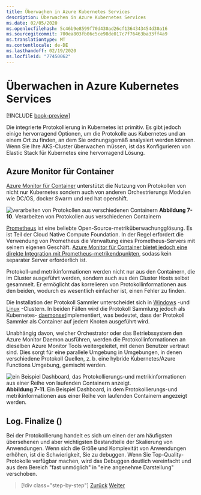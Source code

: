 ```yaml
---
title: Überwachen in Azure Kubernetes Services
description: Überwachen in Azure Kubernetes Services
ms.date: 02/05/2020
ms.openlocfilehash: 5c46b9e8599f70d430ad26cf1364343454d30a16
ms.sourcegitcommit: 700ea803fb06c5ce98de017c7f76463ba33ff4a9
ms.translationtype: MT
ms.contentlocale: de-DE
ms.lasthandoff: 02/19/2020
ms.locfileid: "77450062"
---
```

# <a name="monitoring-in-azure-kubernetes-services"></a>Überwachen in Azure Kubernetes Services

[!INCLUDE [book-preview](../../../includes/book-preview.md)]

Die integrierte Protokollierung in Kubernetes ist primitiv. Es gibt jedoch einige hervorragend Optionen, um die Protokolle aus Kubernetes und an einem Ort zu finden, an dem Sie ordnungsgemäß analysiert werden können. Wenn Sie Ihre AKS-Cluster überwachen müssen, ist das Konfigurieren von Elastic Stack für Kubernetes eine hervorragend Lösung.

## <a name="azure-monitor-for-containers"></a>Azure Monitor für Container

[Azure Monitor für Container](https://docs.microsoft.com/azure/azure-monitor/insights/container-insights-overview) unterstützt die Nutzung von Protokollen von nicht nur Kubernetes sondern auch von anderen Orchestrierungs Modulen wie DC/OS, docker Swarm und red hat openshift.

![verarbeiten von Protokollen aus verschiedenen Containern](./media/containers-diagram.png)
**Abbildung 7-10**. Verarbeiten von Protokollen aus verschiedenen Containern

[Prometheus](https://prometheus.io/) ist eine beliebte Open-Source-metriküberwachungglösung. Es ist Teil der Cloud Native Compute Foundation. In der Regel erfordert die Verwendung von Prometheus die Verwaltung eines Prometheus-Servers mit seinem eigenen Geschäft. [Azure Monitor für Container bietet jedoch eine direkte Integration mit Prometheus-metrikendpunkten](https://docs.microsoft.com/azure/azure-monitor/insights/container-insights-prometheus-integration), sodass kein separater Server erforderlich ist.

Protokoll-und metrikinformationen werden nicht nur aus den Containern, die im Cluster ausgeführt werden, sondern auch aus den Cluster Hosts selbst gesammelt. Er ermöglicht das korrelieren von Protokollinformationen aus den beiden, wodurch es wesentlich einfacher ist, einen Fehler zu finden.

Die Installation der Protokoll Sammler unterscheidet sich in [Windows](https://docs.microsoft.com/azure/azure-monitor/insights/containers#configure-a-log-analytics-windows-agent-for-kubernetes) -und [Linux](https://docs.microsoft.com/azure/azure-monitor/insights/containers#configure-a-log-analytics-linux-agent-for-kubernetes) -Clustern. In beiden Fällen wird die Protokoll Sammlung jedoch als Kubernetes- [daemonset](https://kubernetes.io/docs/concepts/workloads/controllers/daemonset/)implementiert, was bedeutet, dass der Protokoll Sammler als Container auf jedem Knoten ausgeführt wird.

Unabhängig davon, welcher Orchestrator oder das Betriebssystem den Azure Monitor Daemon ausführen, werden die Protokollinformationen an dieselben Azure Monitor Tools weitergeleitet, mit denen Benutzer vertraut sind. Dies sorgt für eine parallele Umgebung in Umgebungen, in denen verschiedene Protokoll Quellen, z. b. eine hybride Kubernetes/Azure Functions Umgebung, gemischt werden.

![ein Beispiel Dashboard, das Protokollierungs-und metrikinformationen aus einer Reihe von laufenden Containern anzeigt.](./media/containers-dashboard.png)
**Abbildung 7-11**. Ein Beispiel Dashboard, in dem Protokollierungs-und metrikinformationen aus einer Reihe von laufenden Containern angezeigt werden.

## <a name="logfinalize"></a>Log. Finalize ()

Bei der Protokollierung handelt es sich um einen der am häufigsten übersehenen und aber wichtigsten Bestandteile der Skalierung von Anwendungen. Wenn sich die Größe und Komplexität von Anwendungen erhöhen, ist die Schwierigkeit, Sie zu debuggen. Wenn Sie Top-Quality-Protokolle verfügbar machen, wird das Debuggen deutlich vereinfacht und aus dem Bereich "fast unmöglich" in "eine angenehme Darstellung" verschoben.

>[!div class="step-by-step"]
>[Zurück](logging-with-elastic-stack.md)
>[Weiter](azure-monitor.md)
